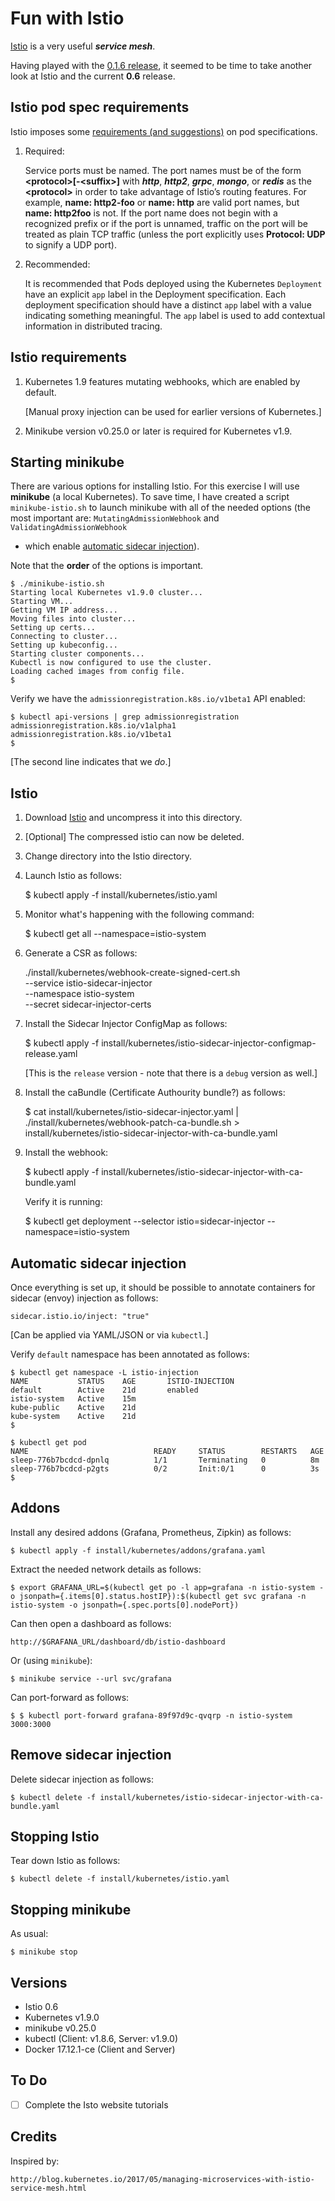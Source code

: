 # Fun with Istio

[Istio](https://istio.io/) is a very useful ___service mesh___.

Having played with the [0.1.6 release](https://github.com/mramshaw/istio-ingress-tutorial),
it seemed to be time to take another look at Istio and the current __0.6__ release.


## Istio pod spec requirements

Istio imposes some [requirements (and suggestions)](https://istio.io/docs/setup/kubernetes/sidecar-injection.html)
on pod specifications.

1. Required:

    Service ports must be named. The port names must be of the form
    __\<protocol\>[-\<suffix\>]__ with ___http___, ___http2___, ___grpc___,
    ___mongo___, or ___redis___ as the __\<protocol\>__ in order to take
    advantage of Istio’s routing features. For example, __name: http2-foo__
    or __name: http__ are valid port names, but __name: http2foo__ is not.
    If the port name does not begin with a recognized prefix or if the port
    is unnamed, traffic on the port will be treated as plain TCP traffic
    (unless the port explicitly uses __Protocol: UDP__ to signify a UDP port).

2. Recommended:

    It is recommended that Pods deployed using the Kubernetes `Deployment`
    have an explicit `app` label in the Deployment specification. Each deployment
    specification should have a distinct `app` label with a value indicating
    something meaningful. The `app` label is used to add contextual information
    in distributed tracing.


## Istio requirements

1. Kubernetes 1.9 features mutating webhooks, which are enabled by default.

    [Manual proxy injection can be used for earlier versions of Kubernetes.]

2. Minikube version v0.25.0 or later is required for Kubernetes v1.9.


## Starting minikube

There are various options for installing Istio. For this exercise I will use
__minikube__ (a local Kubernetes). To save time, I have created a script
`minikube-istio.sh` to launch minikube with all of the needed options (the
most important are: `MutatingAdmissionWebhook` and `ValidatingAdmissionWebhook`
 - which enable [automatic sidecar injection](#automatic-sidecar-injection)).

Note that the __order__ of the options is important.

    $ ./minikube-istio.sh
    Starting local Kubernetes v1.9.0 cluster...
    Starting VM...
    Getting VM IP address...
    Moving files into cluster...
    Setting up certs...
    Connecting to cluster...
    Setting up kubeconfig...
    Starting cluster components...
    Kubectl is now configured to use the cluster.
    Loading cached images from config file.
    $

Verify we have the `admissionregistration.k8s.io/v1beta1` API enabled:

    $ kubectl api-versions | grep admissionregistration
    admissionregistration.k8s.io/v1alpha1
    admissionregistration.k8s.io/v1beta1
    $

[The second line indicates that we *do*.]


## Istio

1. Download [Istio](https://github.com/istio/istio/releases) and uncompress it into this directory.

2. [Optional] The compressed istio can now be deleted.

3. Change directory into the Istio directory.

4. Launch Istio as follows:

    $ kubectl apply -f install/kubernetes/istio.yaml

5. Monitor what's happening with the following command:

    $ kubectl get all --namespace=istio-system

6. Generate a CSR as follows:

    ./install/kubernetes/webhook-create-signed-cert.sh \
        --service istio-sidecar-injector \
        --namespace istio-system \
        --secret sidecar-injector-certs

7. Install the Sidecar Injector ConfigMap as follows:

    $ kubectl apply -f install/kubernetes/istio-sidecar-injector-configmap-release.yaml

    [This is the `release` version - note that there is a `debug` version as well.]

8. Install the caBundle (Certificate Authourity bundle?) as follows:

    $ cat install/kubernetes/istio-sidecar-injector.yaml | \
         ./install/kubernetes/webhook-patch-ca-bundle.sh > \
         install/kubernetes/istio-sidecar-injector-with-ca-bundle.yaml

9. Install the webhook:

    $ kubectl apply -f install/kubernetes/istio-sidecar-injector-with-ca-bundle.yaml

    Verify it is running:

    $ kubectl get deployment --selector istio=sidecar-injector --namespace=istio-system


## Automatic sidecar injection

Once everything is set up, it should be possible to annotate containers for
sidecar (envoy) injection as follows:

    sidecar.istio.io/inject: "true"

[Can be applied via YAML/JSON or via `kubectl`.]

Verify `default` namespace has been annotated as follows:

    $ kubectl get namespace -L istio-injection
    NAME           STATUS    AGE       ISTIO-INJECTION
    default        Active    21d       enabled
    istio-system   Active    15m       
    kube-public    Active    21d       
    kube-system    Active    21d       
    $

    $ kubectl get pod
    NAME                            READY     STATUS        RESTARTS   AGE
    sleep-776b7bcdcd-dpnlq          1/1       Terminating   0          8m
    sleep-776b7bcdcd-p2gts          0/2       Init:0/1      0          3s
    $


## Addons

Install any desired addons (Grafana, Prometheus, Zipkin) as follows:

    $ kubectl apply -f install/kubernetes/addons/grafana.yaml

Extract the needed network details as follows:

    $ export GRAFANA_URL=$(kubectl get po -l app=grafana -n istio-system -o jsonpath={.items[0].status.hostIP}):$(kubectl get svc grafana -n istio-system -o jsonpath={.spec.ports[0].nodePort})

Can then open a dashboard as follows:

    http://$GRAFANA_URL/dashboard/db/istio-dashboard

Or (using `minikube`):

    $ minikube service --url svc/grafana

Can port-forward as follows:

    $ $ kubectl port-forward grafana-89f97d9c-qvqrp -n istio-system 3000:3000


## Remove sidecar injection

Delete sidecar injection as follows:

    $ kubectl delete -f install/kubernetes/istio-sidecar-injector-with-ca-bundle.yaml


## Stopping Istio

Tear down Istio as follows:

    $ kubectl delete -f install/kubernetes/istio.yaml


## Stopping minikube

As usual:

    $ minikube stop


## Versions

* Istio 0.6
* Kubernetes v1.9.0
* minikube v0.25.0
* kubectl (Client: v1.8.6, Server: v1.9.0)
* Docker 17.12.1-ce (Client and Server)


## To Do

* [ ] Complete the Isto website tutorials


## Credits

Inspired by:

    http://blog.kubernetes.io/2017/05/managing-microservices-with-istio-service-mesh.html
